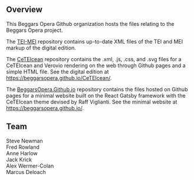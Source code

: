 ## Overview

This Beggars Opera Github organization hosts the files relating to the Beggars Opera project.

The [TEI-MEI](https://github.com/BeggarsOpera/TEI-MEI) repository contains up-to-date XML files of the TEI and MEI markup of the digital edition.

The [CeTEIcean](https://github.com/BeggarsOpera/CeTEIcean) repository contains the .xml, .js, .css, and .svg files for a CeTEIcean and Verovio rendering on the web through Github pages and a simple HTML file. See the digital edition at https://beggarsopera.github.io/CeTEIcean/.

The [BeggarsOpera.Github.io](https://github.com/BeggarsOpera/BeggarsOpera.github.io) repository contains the files hosted on Github pages for a minimal website built on the React Gatsby framework with the CeTEIcean theme devised by Raff Viglianti. See the minimal website at https://beggarsopera.github.io/.

## Team

Steve Newman  
Fred Rowland  
Anne Harlow  
Jack Krick  
Alex Wermer-Colan  
Marcus Deloach
